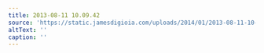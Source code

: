 ```yaml
---
title: 2013-08-11 10.09.42
source: 'https://static.jamesdigioia.com/uploads/2014/01/2013-08-11-10-09-42-scaled.jpg'
altText: ''
caption: ''
---
```


